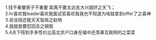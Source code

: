 1.钱不重要房子不重要 距离不要太远去大兴就好之天飞；<br />
2.hr喜欢我leader喜欢我面试官喜欢我我也不知道为啥就拿到offer了之喜神<br>
3.说没钱还能天天饭局之赵旸<br>
4.我就是要怼回去之钢瓶<br>
5.4点下班到手多性价比高北京户口身在福中还羡慕互联网的之菜菜<br>